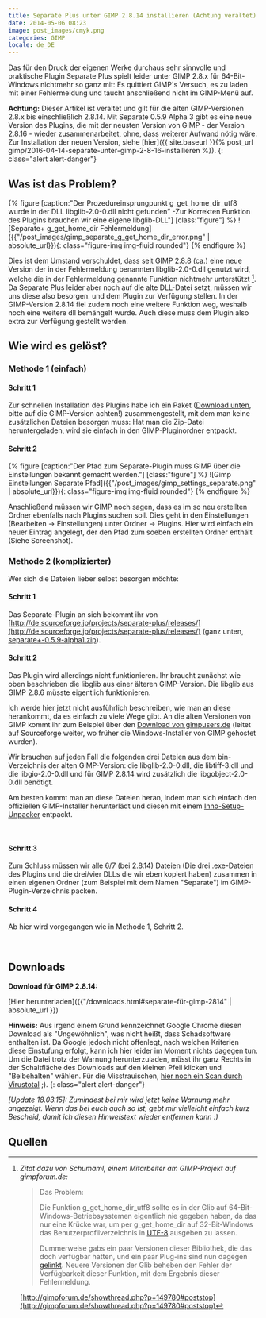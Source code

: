 ```yaml
---
title: Separate Plus unter GIMP 2.8.14 installieren (Achtung veraltet)
date: 2014-05-06 08:23
image: post_images/cmyk.png
categories: GIMP
locale: de_DE
---
```


Das für den Druck der eigenen Werke durchaus sehr sinnvolle und praktische Plugin Separate Plus spielt leider unter GIMP 2.8.x für 64-Bit-Windows nichtmehr so ganz mit: Es quittiert GIMP's Versuch, es zu laden mit einer Fehlermeldung und taucht anschließend nicht im GIMP-Menü auf. <!--more-->

**Achtung:** Dieser Artikel ist veraltet und gilt für die alten GIMP-Versionen 2.8.x bis einschließlich 2.8.14\. Mit Separate 0.5.9 Alpha 3 gibt es eine neue Version des Plugins, die mit der neusten Version von GIMP - der Version 2.8.16 - wieder zusammenarbeitet, ohne, dass weiterer Aufwand nötig wäre. Zur Installation der neuen Version, siehe [hier]({{ site.baseurl }}{% post_url gimp/2016-04-14-separate-unter-gimp-2-8-16-installieren %}).
{: class="alert alert-danger"}

## Was ist das Problem?
{% figure [caption:"Der Prozedureinsprungpunkt g_get_home_dir_utf8 wurde in der DLL libglib-2.0-0.dll nicht gefunden” -Zur Korrekten Funktion des Plugins brauchen wir eine eigene libglib-DLL"] [class:"figure"] %}
![Separate+ g_get_home_dir Fehlermeldung]({{"/post_images/gimp_separate_g_get_home_dir_error.png" | absolute_url}}){: class="figure-img img-fluid rounded"}
{% endfigure %}

Dies ist dem Umstand verschuldet, dass seit GIMP 2.8.8 (ca.) eine neue Version der in der Fehlermeldung benannten libglib-2.0-0.dll genutzt wird, welche die in der Fehlermeldung genannte Funktion nichtmehr unterstützt [^1]. Da Separate Plus leider aber noch auf die alte DLL-Datei setzt, müssen wir uns diese also besorgen. und dem Plugin zur Verfügung stellen. In der GIMP-Version 2.8.14 fiel zudem noch eine weitere Funktion weg, weshalb noch eine weitere dll bemängelt wurde. Auch diese muss dem Plugin also extra zur Verfügung gestellt werden.

## Wie wird es gelöst?

### Methode 1 (einfach)

#### Schritt 1

Zur schnellen Installation des Plugins habe ich ein Paket ([Download unten](#downloads), bitte auf die GIMP-Version achten!) zusammengestellt, mit dem man keine zusätzlichen Dateien besorgen muss: Hat man die Zip-Datei  heruntergeladen, wird sie einfach in den GIMP-Pluginordner entpackt.

#### Schritt 2

{% figure [caption:"Der Pfad zum Separate-Plugin muss GIMP über die Einstellungen bekannt gemacht werden."] [class:"figure"] %}
![Gimp Einstellungen Separate Pfad]({{"/post_images/gimp_settings_separate.png" | absolute_url}}){: class="figure-img img-fluid rounded"}
{% endfigure %}

Anschließend müssen wir GIMP noch sagen, dass es im so neu erstellten Ordner ebenfalls nach Plugins suchen soll. Dies geht in den Einstellungen (Bearbeiten -&gt; Einstellungen) unter Ordner -&gt; Plugins. Hier wird einfach ein neuer Eintrag angelegt, der den Pfad zum soeben erstellten Ordner enthält (Siehe Screenshot).

### Methode 2 (komplizierter)

Wer sich die Dateien lieber selbst besorgen möchte:

#### Schritt 1

Das Separate-Plugin an sich bekommt ihr von [http://de.sourceforge.jp/projects/separate-plus/releases/](http://de.sourceforge.jp/projects/separate-plus/releases/) (ganz unten, [separate+-0.5.9-alpha1.zip](http://de.sourceforge.jp/projects/separate-plus/downloads/51630/separate+-0.5.9-alpha1.zip/)).

#### Schritt 2

Das Plugin wird allerdings nicht funktionieren. Ihr braucht zunächst wie oben beschrieben die libglib aus einer älteren GIMP-Version. Die libglib aus GIMP 2.8.6 müsste eigentlich funktionieren.

Ich werde hier jetzt nicht ausführlich beschreiben, wie man an diese herankommt, da es einfach zu viele Wege gibt. An die alten Versionen von GIMP kommt ihr zum Beispiel über den [Download von gimpusers.de](http://www.gimpusers.de/downloads/87-gimp-2-8-6-windows) (leitet auf Sourceforge weiter, wo früher die Windows-Installer von GIMP gehostet wurden).

Wir brauchen auf jeden Fall die folgenden drei Dateien aus dem bin-Verzeichnis der alten GIMP-Version: die libglib-2.0-0.dll, die libtiff-3.dll und die libgio-2.0-0.dll und für GIMP 2.8.14 wird zusätzlich die libgobject-2.0-0.dll benötigt.

Am besten kommt man an diese Dateien heran, indem man sich einfach den offiziellen GIMP-Installer herunterlädt und diesen mit einem [Inno-Setup-Unpacker](http://sourceforge.net/projects/innounp/) entpackt.

&nbsp;

#### Schritt 3

Zum Schluss müssen wir alle 6/7 (bei 2.8.14) Dateien (Die drei .exe-Dateien des Plugins und die drei/vier DLLs die wir eben kopiert haben) zusammen in einen eigenen Ordner (zum Beispiel mit dem Namen "Separate") im GIMP-Plugin-Verzeichnis packen.

#### Schritt 4

Ab hier wird vorgegangen wie in Methode 1, Schritt 2.

&nbsp;

## Downloads

**Download für GIMP 2.8.14:**

[Hier herunterladen]({{"/downloads.html#separate-für-gimp-2814" | absolute_url }})

**Hinweis:** Aus irgend einem Grund kennzeichnet Google Chrome diesen Download als "Ungewöhnlich", was nicht heißt, dass Schadsoftware enthalten ist. Da Google jedoch nicht offenlegt, nach welchen Kriterien diese Einstufung erfolgt, kann ich hier leider im Moment nichts dagegen tun. Um die Datei trotz der Warnung herunterzuladen, müsst ihr ganz Rechts in der Schaltfläche des Downloads auf den kleinen Pfeil klicken und "Beibehalten" wählen. Für die Misstrauischen, [hier noch ein Scan durch Virustotal](https://www.virustotal.com/de/file/2527f7905d771b0e9fb011e677422165277862f070e349b7fb030d744539f40b/analysis/) ;).
{: class="alert alert-danger"}

_[Update 18.03.15]: Zumindest bei mir wird jetzt keine Warnung mehr angezeigt. Wenn das bei euch auch so ist, gebt mir vielleicht einfach kurz Bescheid, damit ich diesen Hinweistext wieder entfernen kann :)_


## Quellen

[^1]: _Zitat dazu von Schumaml, einem Mitarbeiter am GIMP-Projekt auf gimpforum.de:_
    > Das Problem:
    > 
    > 
    > Die Funktion g_get_home_dir_utf8 sollte es in der Glib auf 64-Bit-Windows-Betriebsysstemen eigentlich nie gegeben haben, da das nur eine Krücke war, um per g_get_home_dir auf 32-Bit-Windows das Benutzerprofilverzeichnis in [UTF-8](https://de.wikipedia.org/wiki/UTF-8) ausgeben zu lassen.
    > 
    > 
    > Dummerweise gabs ein paar Versionen dieser Bibliothek, die das doch verfügbar hatten, und ein paar Plug-ins sind nun dagegen [gelinkt](https://de.wikipedia.org/wiki/Linker_%28Computerprogramm%29). Neuere Versionen der Glib beheben den Fehler der Verfügbarkeit dieser Funktion, mit dem Ergebnis dieser Fehlermeldung.

    [http://gimpforum.de/showthread.php?p=149780#poststop](http://gimpforum.de/showthread.php?p=149780#poststop)